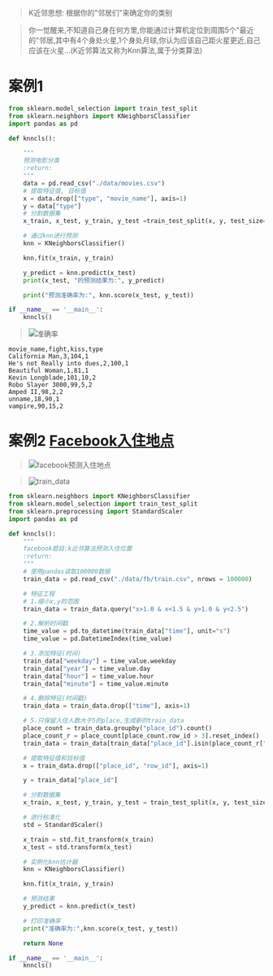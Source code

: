 > K近邻思想: 根据你的"邻居们"来确定你的类别

> 你一觉醒来,不知道自己身在何方里,你能通过计算机定位到周围5个"最近的"邻居,其中有4个身处火星,1个身处月球,你认为应该自己距火星更近,自己应该在火星...(K近邻算法又称为Knn算法,属于分类算法)

# 案例1

```python
from sklearn.model_selection import train_test_split
from sklearn.neighbors import KNeighborsClassifier
import pandas as pd

def knncls():

    """
    预测电影分类
    :return:
    """
    data = pd.read_csv("./data/movies.csv")
    # 提取特征值, 目标值
    x = data.drop(["type", "movie_name"], axis=1)
    y = data["type"]
    # 分割数据集
    x_train, x_test, y_train, y_test =train_test_split(x, y, test_size=0.25)

    # 通过knn进行预测
    knn = KNeighborsClassifier()

    knn.fit(x_train, y_train)

    y_predict = knn.predict(x_test)
    print(x_test, "的预测结果为:", y_predict)

    print("预测准确率为:", knn.score(x_test, y_test))

if __name__ == '__main__':
    knncls()
```
> ![准确率](http://upload-images.jianshu.io/upload_images/3203841-249c12af6b219b58.png?imageMogr2/auto-orient/strip%7CimageView2/2/w/1240)
```
movie_name,fight,kiss,type
California Man,3,104,1
He's not Really into dues,2,100,1
Beautiful Woman,1,81,1
Kevin Longblade,101,10,2
Robo Slayer 3000,99,5,2
Amped II,98,2,2
unname,18,90,1
vampire,90,15,2
```



# 案例2 [Facebook入住地点](https://www.kaggle.com/c/facebook-v-predicting-check-ins/data)
>![facebook预测入住地点](http://upload-images.jianshu.io/upload_images/3203841-55688330701f46f4.png?imageMogr2/auto-orient/strip%7CimageView2/2/w/1240)


> ![train_data](http://upload-images.jianshu.io/upload_images/3203841-242eb6724ff0d18a.png?imageMogr2/auto-orient/strip%7CimageView2/2/w/1240)


```python
from sklearn.neighbors import KNeighborsClassifier
from sklearn.model_selection import train_test_split
from sklearn.preprocessing import StandardScaler
import pandas as pd

def knncls():
    """
    facebook题目:k近邻算法预测入住位置
    :return:
    """
    # 使用pandas读取100000数据
    train_data = pd.read_csv("./data/fb/train.csv", nrows = 100000)

    # 特征工程
    # 1.缩小x,y的范围
    train_data = train_data.query("x>1.0 & x<1.5 & y>1.0 & y<2.5")

    # 2.解析时间戳
    time_value = pd.to_datetime(train_data["time"], unit="s")
    time_value = pd.DatetimeIndex(time_value)

    # 3.添加特征(时间)
    train_data["weekday"] = time_value.weekday
    train_data["year"] = time_value.day
    train_data["hour"] = time_value.hour
    train_data["minute"] = time_value.minute

    # 4.删除特征(时间戳)
    train_data = train_data.drop(["time"], axis=1)

    # 5.只保留入住人数大于5的place,生成新的train_data
    place_count = train_data.groupby("place_id").count()
    place_count_r = place_count[place_count.row_id > 3].reset_index()
    train_data = train_data[train_data["place_id"].isin(place_count_r["place_id"])]

    # 提取特征值和目标值
    x = train_data.drop(["place_id", "row_id"], axis=1)

    y = train_data["place_id"]

    # 分割数据集
    x_train, x_test, y_train, y_test = train_test_split(x, y, test_size=0.25)

    # 进行标准化
    std = StandardScaler()

    x_train = std.fit_transform(x_train)
    x_test = std.transform(x_test)

    # 实例化knn估计器
    knn = KNeighborsClassifier()

    knn.fit(x_train, y_train)

    # 预测结果
    y_predict = knn.predict(x_test)

    # 打印准确率
    print("准确率为:",knn.score(x_test, y_test))

    return None

if __name__ == '__main__':
    knncls()
```
